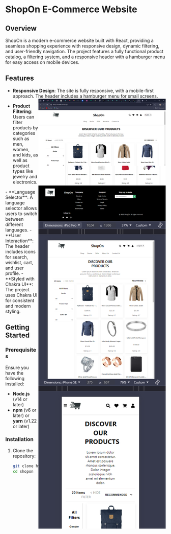 # ShopOn E-Commerce Website

## Overview

ShopOn is a modern e-commerce website built with React, providing a seamless shopping experience with responsive design, dynamic filtering, and user-friendly navigation. The project features a fully functional product catalog, a filtering system, and a responsive header with a hamburger menu for easy access on mobile devices.

## Features

- **Responsive Design**: The site is fully responsive, with a mobile-first approach. The header includes a hamburger menu for small screens.
  <img align="right" alt="Coding" width="400" src="https://raw.githubusercontent.com/sachinkumar70177/Appscript-task-sachin-kumar/master/shop-on/src/components/images/Screenshot%202024-08-11%20161158.png">

  <img align="right" alt="Coding" width="400" src="https://raw.githubusercontent.com/sachinkumar70177/Appscript-task-sachin-kumar/master/shop-on/src/components/images/Screenshot%202024-08-11%20161218.png">

  
- **Product Filtering**: Users can filter products by categories such as men, women, and kids, as well as product types like jewelry and electronics.

 <img align="right" alt="Coding" width="400" src="https://raw.githubusercontent.com/sachinkumar70177/Appscript-task-sachin-kumar/master/shop-on/src/components/images/Screenshot%202024-08-11%20161252.png">

<img align="right" alt="Coding" width="400" src="https://raw.githubusercontent.com/sachinkumar70177/Appscript-task-sachin-kumar/master/shop-on/src/components/images/Screenshot%202024-08-11%20161311.png">
- **Language Selector**: A language selector allows users to switch between different languages.
- **User Interaction**: The header includes icons for search, wishlist, cart, and user profile.
- **Styled with Chakra UI**: The project uses Chakra UI for consistent and modern styling.

## Getting Started

### Prerequisites

Ensure you have the following installed:

- **Node.js** (v14 or later)
- **npm** (v6 or later) or **yarn** (v1.22 or later)

### Installation

1. Clone the repository:

   ```bash
   git clone https://github.com/your-username/shopon.git
   cd shopon
